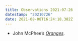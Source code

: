 ```yaml
---
title: Observations 2021-07-26
datestamp: "20210726"
date: 2021-08-08T16:24:18.382Z
---
```

- John McPhee’s *[Oranges](https://bookshop.org/a/10169/9780374512972)*.